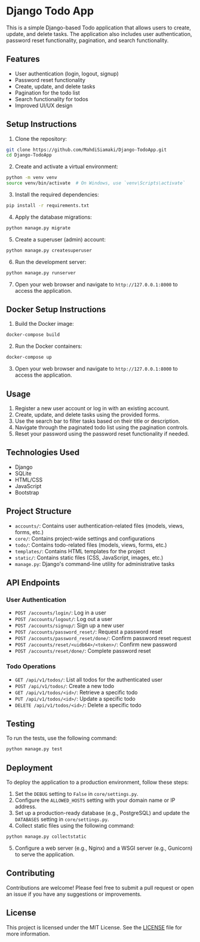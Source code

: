# Django Todo App

This is a simple Django-based Todo application that allows users to create, update, and delete tasks. The application also includes user authentication, password reset functionality, pagination, and search functionality.

## Features

- User authentication (login, logout, signup)
- Password reset functionality
- Create, update, and delete tasks
- Pagination for the todo list
- Search functionality for todos
- Improved UI/UX design

## Setup Instructions

1. Clone the repository:

```bash
git clone https://github.com/MahdiSiamaki/Django-TodoApp.git
cd Django-TodoApp
```

2. Create and activate a virtual environment:

```bash
python -m venv venv
source venv/bin/activate  # On Windows, use `venv\Scripts\activate`
```

3. Install the required dependencies:

```bash
pip install -r requirements.txt
```

4. Apply the database migrations:

```bash
python manage.py migrate
```

5. Create a superuser (admin) account:

```bash
python manage.py createsuperuser
```

6. Run the development server:

```bash
python manage.py runserver
```

7. Open your web browser and navigate to `http://127.0.0.1:8000` to access the application.

## Docker Setup Instructions

1. Build the Docker image:

```bash
docker-compose build
```

2. Run the Docker containers:

```bash
docker-compose up
```

3. Open your web browser and navigate to `http://127.0.0.1:8000` to access the application.

## Usage

1. Register a new user account or log in with an existing account.
2. Create, update, and delete tasks using the provided forms.
3. Use the search bar to filter tasks based on their title or description.
4. Navigate through the paginated todo list using the pagination controls.
5. Reset your password using the password reset functionality if needed.

## Technologies Used

- Django
- SQLite
- HTML/CSS
- JavaScript
- Bootstrap

## Project Structure

- `accounts/`: Contains user authentication-related files (models, views, forms, etc.)
- `core/`: Contains project-wide settings and configurations
- `todo/`: Contains todo-related files (models, views, forms, etc.)
- `templates/`: Contains HTML templates for the project
- `static/`: Contains static files (CSS, JavaScript, images, etc.)
- `manage.py`: Django's command-line utility for administrative tasks

## API Endpoints

### User Authentication

- `POST /accounts/login/`: Log in a user
- `POST /accounts/logout/`: Log out a user
- `POST /accounts/signup/`: Sign up a new user
- `POST /accounts/password_reset/`: Request a password reset
- `POST /accounts/password_reset/done/`: Confirm password reset request
- `POST /accounts/reset/<uidb64>/<token>/`: Confirm new password
- `POST /accounts/reset/done/`: Complete password reset

### Todo Operations

- `GET /api/v1/todos/`: List all todos for the authenticated user
- `POST /api/v1/todos/`: Create a new todo
- `GET /api/v1/todos/<id>/`: Retrieve a specific todo
- `PUT /api/v1/todos/<id>/`: Update a specific todo
- `DELETE /api/v1/todos/<id>/`: Delete a specific todo

## Testing

To run the tests, use the following command:

```bash
python manage.py test
```

## Deployment

To deploy the application to a production environment, follow these steps:

1. Set the `DEBUG` setting to `False` in `core/settings.py`.
2. Configure the `ALLOWED_HOSTS` setting with your domain name or IP address.
3. Set up a production-ready database (e.g., PostgreSQL) and update the `DATABASES` setting in `core/settings.py`.
4. Collect static files using the following command:

```bash
python manage.py collectstatic
```

5. Configure a web server (e.g., Nginx) and a WSGI server (e.g., Gunicorn) to serve the application.

## Contributing

Contributions are welcome! Please feel free to submit a pull request or open an issue if you have any suggestions or improvements.

## License

This project is licensed under the MIT License. See the [LICENSE](LICENSE) file for more information.
